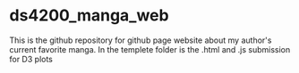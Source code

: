 # ds4200_manga_web
This is the github repository for github page website about my author's current favorite manga.
In the templete folder is the .html and .js submission for D3 plots
